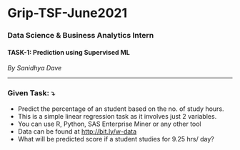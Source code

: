 # Grip-TSF-June2021

### **Data Science &amp; Business Analytics Intern**

#### TASK-1: Prediction using Supervised ML

*By Sanidhya Dave*

---

### Given Task: ⤵️

*  Predict the percentage of an student based on the no. of study hours. 
*  This is a simple linear regression task as it involves just 2 variables. 
*  You can use R, Python, SAS Enterprise Miner or any other tool 
*  Data can be found at http://bit.ly/w-data
*  What will be predicted score if a student studies for 9.25 hrs/ day?








